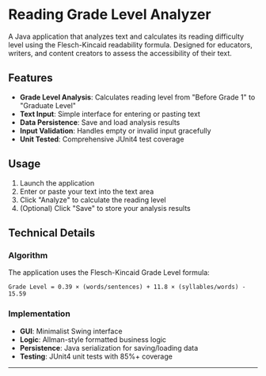 # Reading Grade Level Analyzer

A Java application that analyzes text and calculates its reading difficulty level using the Flesch-Kincaid readability formula. Designed for educators, writers, and content creators to assess the accessibility of their text.

## Features

- **Grade Level Analysis**: Calculates reading level from "Before Grade 1" to "Graduate Level"
- **Text Input**: Simple interface for entering or pasting text
- **Data Persistence**: Save and load analysis results
- **Input Validation**: Handles empty or invalid input gracefully
- **Unit Tested**: Comprehensive JUnit4 test coverage

## Usage

1. Launch the application
2. Enter or paste your text into the text area
3. Click "Analyze" to calculate the reading level
4. (Optional) Click "Save" to store your analysis results

## Technical Details

### Algorithm

The application uses the Flesch-Kincaid Grade Level formula:

```
Grade Level = 0.39 × (words/sentences) + 11.8 × (syllables/words) - 15.59
```

### Implementation

- **GUI**: Minimalist Swing interface
- **Logic**: Allman-style formatted business logic
- **Persistence**: Java serialization for saving/loading data
- **Testing**: JUnit4 unit tests with 85%+ coverage

---
